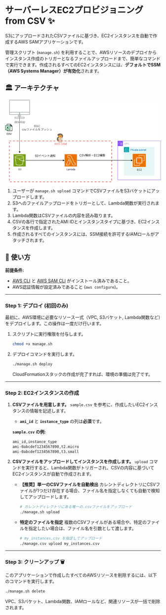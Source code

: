 # サーバーレスEC2プロビジョニング from CSV ✨

S3にアップロードされたCSVファイルに基づき、EC2インスタンスを自動で作成するAWS SAMアプリケーションです。

管理スクリプト (`manage.sh`) を利用することで、AWSリソースのデプロイからインスタンス作成のトリガーとなるファイルアップロードまで、簡単なコマンドで実行できます。作成されるすべてのEC2インスタンスには、**デフォルトでSSM（AWS Systems Manager）が有効化**されます。

## 🏛️ アーキテクチャ

![アーキテクチャ図](images/アーキテクチャ図.png)

1.  ユーザーが `manage.sh upload` コマンドでCSVファイルをS3バケットにアップロードします。
2.  S3へのファイルアップロードをトリガーとして、Lambda関数が実行されます。
3.  Lambda関数はCSVファイルの内容を読み取ります。
4.  CSVの各行で指定されたAMI IDとインスタンスタイプに基づき、EC2インスタンスを作成します。
5.  作成されるすべてのインスタンスには、SSM接続を許可するIAMロールがアタッチされます。

## 🚀 使い方

**前提条件:**

  - [AWS CLI](https://aws.amazon.com/cli/) と [AWS SAM CLI](https://docs.aws.amazon.com/serverless-application-model/latest/developerguide/serverless-sam-cli-install.html) がインストール済みであること。
  - AWS認証情報が設定済みであること (`aws configure`)。

-----

### **Step 1: デプロイ (初回のみ)**

最初に、AWS環境に必要なリソース一式（VPC, S3バケット, Lambda関数など）をデプロイします。この操作は一度だけ行います。

1.  スクリプトに実行権限を付与します。

    ```bash
    chmod +x manage.sh
    ```

2.  デプロイコマンドを実行します。

    ```bash
    ./manage.sh deploy
    ```

    CloudFormationスタックの作成が完了すれば、環境の準備は完了です。

-----

### **Step 2: EC2インスタンスの作成**

1.  **CSVファイルを用意します。**
    `sample.csv` を参考に、作成したいEC2インスタンスの情報を記述します。

      - **`ami_id`** と **`instance_type`** の列は**必須**です。

    **`sample.csv` の例:**

    ```csv
    ami_id,instance_type
    ami-0abcdef1234567890,t2.micro
    ami-0abcdef1234567890,t3.small
    ```

2.  **CSVファイルをアップロードしてインスタンスを作成します。**
    `upload` コマンドを実行すると、Lambda関数がトリガーされ、CSVの内容に基づいてEC2インスタンスが自動で作成されます。

      - **【推奨】単一のCSVファイルを自動検出**
        カレントディレクトリにCSVファイルが1つだけ存在する場合、ファイル名を指定しなくても自動で検知してアップロードします。

        ```bash
        # カレントディレクトリにある唯一の.csvファイルをアップロード
        ./manage.sh upload
        ```

      - **特定のファイルを指定**
        複数のCSVファイルがある場合や、特定のファイルを指定したい場合は、ファイル名を引数として渡します。

        ```bash
        # my_instances.csv を指定してアップロード
        ./manage.csv upload my_instances.csv
        ```

-----

### **Step 3: クリーンアップ 🗑️**

このアプリケーションで作成したすべてのAWSリソースを削除するには、以下のコマンドを実行します。

```bash
./manage.sh delete
```

VPC、S3バケット、Lambda関数、IAMロールなど、関連リソースが一括で削除されます。
